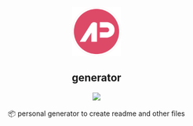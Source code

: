 <p align="center">
  <img src="https://raw.githubusercontent.com/ashishdotme/assets/master/logo.png" alt="drawing" width="100"/>
</p>

<h2 align="center">generator</h2>

<p align="center">
<a href="https://img.shields.io/github/last-commit/ashishdotme/generator?style=for-the-badge"><img src="https://img.shields.io/github/last-commit/ashishdotme/generator?style=for-the-badge"></a>
</p>

<p align="center">📦 personal generator to create readme and other files </p>
